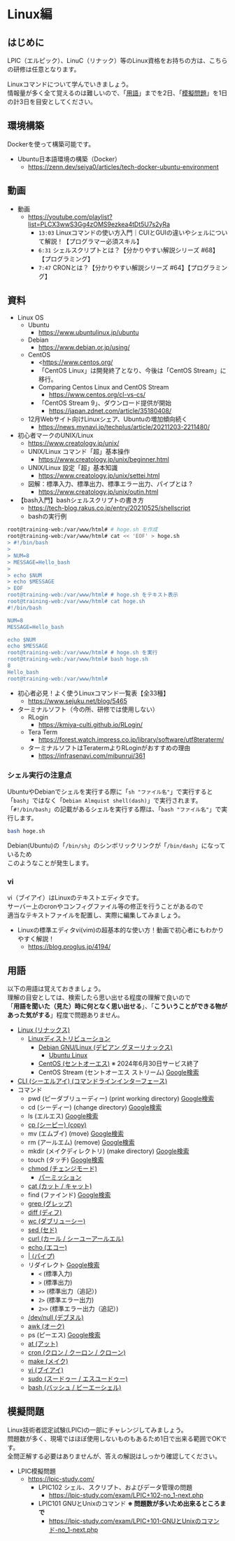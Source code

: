 # Linux編

## はじめに

LPIC（エルピック）、LinuC（リナック）等のLinux資格をお持ちの方は、こちらの研修は任意となります。  

Linuxコマンドについて学んでいきましょう。  
情報量が多く全て覚えるのは難しいので、「[用語](#用語)」までを2日、「[模擬問題](#模擬問題)」を1日の計3日を目安としてください。

## 環境構築

Dockerを使って構築可能です。  

- Ubuntu日本語環境の構築（Docker）
  - <https://zenn.dev/seiya0/articles/tech-docker-ubuntu-environment>

## 動画

- 動画
  - <https://youtube.com/playlist?list=PLCX3wwS3Gg4zOMS9ezkea4tDt5U7s2yRa>
    - `13:03` Linuxコマンドの使い方入門｜CUIとGUIの違いやシェルについて解説！【プログラマー必須スキル】
    - `6:31` シェルスクリプトとは？【分かりやすい解説シリーズ #68】【プログラミング】
    - `7:47` CRONとは？【分かりやすい解説シリーズ #64】【プログラミング】

## 資料

- Linux OS
  - Ubuntu
    - <https://www.ubuntulinux.jp/ubuntu>
  - Debian
    - <https://www.debian.or.jp/using/>
  - CentOS
    - <<https://www.centos.org/>
    - 「CentOS Linux」は開発終了となり、今後は「CentOS Stream」に移行。
    - Comparing Centos Linux and CentOS Stream
      - <https://www.centos.org/cl-vs-cs/>
    - 「CentOS Stream 9」、ダウンロード提供が開始
      - <https://japan.zdnet.com/article/35180408/>
  - 12月Webサイト向けLinuxシェア、Ubuntuの増加傾向続く
    - <https://news.mynavi.jp/techplus/article/20211203-2211480/>
- 初心者マークのUNIX/Linux
  - <https://www.creatology.jp/unix/>
  - UNIX/Linux コマンド「超」基本操作
    - <https://www.creatology.jp/unix/beginner.html>
  - UNIX/Linux 設定「超」基本知識
    - <https://www.creatology.jp/unix/settei.html>
  - 図解：標準入力、標準出力、標準エラー出力、パイプとは ?
    - <https://www.creatology.jp/unix/outin.html>
- 【bash入門】bashシェルスクリプトの書き方
  - <https://tech-blog.rakus.co.jp/entry/20210525/shellscript>
  - bashの実行例

```bash
root@training-web:/var/www/html# # hoge.sh を作成
root@training-web:/var/www/html# cat << 'EOF' > hoge.sh
> #!/bin/bash
>
> NUM=8
> MESSAGE=Hello_bash
>
> echo $NUM
> echo $MESSAGE
> EOF
root@training-web:/var/www/html# # hoge.sh をテキスト表示
root@training-web:/var/www/html# cat hoge.sh
#!/bin/bash

NUM=8
MESSAGE=Hello_bash

echo $NUM
echo $MESSAGE
root@training-web:/var/www/html# # hoge.sh を実行
root@training-web:/var/www/html# bash hoge.sh
8
Hello_bash
root@training-web:/var/www/html# 
```

- 初心者必見！よく使うLinuxコマンド一覧表【全33種】
  - <https://www.sejuku.net/blog/5465>
- ターミナルソフト（今の所、研修では使用しない）
  - RLogin
    - <https://kmiya-culti.github.io/RLogin/>
  - Tera Term
    - <https://forest.watch.impress.co.jp/library/software/utf8teraterm/>
  - ターミナルソフトはTeratermよりRLoginがおすすめの理由
    - <https://infrasenavi.com/mibunrui/361>

### シェル実行の注意点

UbuntuやDebianでシェルを実行する際に「`sh "ファイル名"`」で実行すると「`bash`」ではなく「`Debian Almquist shell(dash)`」で実行されます。  
「`#!/bin/bash`」の記載があるシェルを実行する際は、「`bash "ファイル名"`」で実行します。  

```bash
bash hoge.sh
```

Debian(Ubuntu)の「`/bin/sh`」のシンボリックリンクが「`/bin/dash`」になっているため  
このようなことが発生します。  

### vi

vi（ブイアイ）はLinuxのテキストエディタです。  
サーバー上のcronやコンフィグファイル等の修正を行うことがあるので  
適当なテキストファイルを配置し、実際に編集してみましょう。

- Linuxの標準エディタvi(vim)の超基本的な使い方！動画で初心者にもわかりやすく解説！
  - <https://blog.proglus.jp/4194/>

## 用語

以下の用語は覚えておきましょう。  
理解の目安としては、検索したら思い出せる程度の理解で良いので  
「**用語を聞いた（見た）時に何となく思い出せる**」、「**こういうことができる物があった気がする**」程度で問題ありません。

- [Linux (リナックス)](https://e-words.jp/w/Linux.html)
  - [Linuxディストリビューション](https://e-words.jp/w/Linux%E3%83%87%E3%82%A3%E3%82%B9%E3%83%88%E3%83%AA%E3%83%93%E3%83%A5%E3%83%BC%E3%82%B7%E3%83%A7%E3%83%B3.html)
    - [Debian GNU/Linux (デビアン グヌーリナックス)](https://e-words.jp/w/Debian_GNU-Linux.html)
      - [Ubuntu Linux](https://e-words.jp/w/Ubuntu_Linux.html)
    - [CentOS (セントオーエス)](https://e-words.jp/w/CentOS.html) ※ 2024年6月30日サービス終了
    - CentOS Stream (セントオーエス ストリーム) [Google検索](https://www.google.com/search?q=CentOS+Stream)
- [CLI (シーエルアイ) (コマンドラインインターフェース)](https://e-words.jp/w/CLI.html)
- コマンド
  - pwd (ピーダブリューディー) (print working directory) [Google検索](https://www.google.com/search?q=Linux+pwd)
  - cd (シーディー) (change directory) [Google検索](https://www.google.com/search?q=Linux+cd)
  - ls (エルエス) [Google検索](https://www.google.com/search?q=Linux+ls)
  - [cp (シーピー) (copy)](https://e-words.jp/w/cp%E3%82%B3%E3%83%9E%E3%83%B3%E3%83%89.html)
  - mv (エムブイ) (move) [Google検索](https://www.google.com/search?q=Linux+mv)
  - rm (アールエム) (remove) [Google検索](https://www.google.com/search?q=Linux+rm)
  - mkdir (メイクディレクトリ) (make directory) [Google検索](https://www.google.com/search?q=Linux+mkdir)
  - touch (タッチ) [Google検索](https://www.google.com/search?q=Linux+touch)
  - [chmod (チェンジモード)](https://e-words.jp/w/chmod.html)
    - [パーミッション](https://e-words.jp/w/%E3%83%91%E3%83%BC%E3%83%9F%E3%83%83%E3%82%B7%E3%83%A7%E3%83%B3.html)
  - [cat (カット / キャット)](https://e-words.jp/w/cat%E3%82%B3%E3%83%9E%E3%83%B3%E3%83%89.html)
  - find (ファインド) [Google検索](https://www.google.com/search?q=Linux+find)
  - [grep (グレップ)](https://e-words.jp/w/grep.html)
  - [diff (ディフ)](https://e-words.jp/w/diff.html)
  - [wc (ダブリューシー)](https://e-words.jp/w/wc%E3%82%B3%E3%83%9E%E3%83%B3%E3%83%89.html)
  - [sed (セド)](https://e-words.jp/w/sed.html)
  - [curl (カール / シーユーアールエル)](https://e-words.jp/w/CURL.html)
  - [echo (エコー)](https://e-words.jp/w/%E3%82%A8%E3%82%B3%E3%83%BC.html)
  - [&#124; (パイプ)](https://e-words.jp/w/%E3%83%91%E3%82%A4%E3%83%97.html)
  - リダイレクト [Google検索](https://www.google.com/search?q=Linux+リダイレクト)
    - `<` (標準入力)
    - `>` (標準出力)
    - `>>` (標準出力（追記）)
    - `2>` (標準エラー出力)
    - `2>>` (標準エラー出力（追記）)
  - [/dev/null (デブヌル)](https://e-words.jp/w/-dev-null.html)
  - [awk (オーク)](https://e-words.jp/w/awk.html)
  - ps (ピーエス) [Google検索](https://www.google.com/search?q=Linux+ps)
  - [at (アット)](https://e-words.jp/w/at%E3%82%B3%E3%83%9E%E3%83%B3%E3%83%89.html)
  - [cron (クロン / クーロン / クローン)](https://e-words.jp/w/cron.html)
  - [make (メイク)](https://e-words.jp/w/make%E3%82%B3%E3%83%9E%E3%83%B3%E3%83%89.html)
  - [vi (ブイアイ)](https://e-words.jp/w/vi.html)
  - [sudo (スードゥー / エスユードゥー)](https://e-words.jp/w/sudo.html)
  - [bash (バッシュ / ビーエーシェル)](https://e-words.jp/w/bash.html)

## 模擬問題

Linux技術者認定試験(LPIC)の一部にチャレンジしてみましょう。  
問題数が多く、現場ではほぼ使用しないものもあるため1日で出来る範囲でOKです。  
全問正解する必要はありませんが、答えの解説はしっかり確認してください。

- LPIC模擬問題
  - <https://lpic-study.com/>
    - LPIC102 シェル、スクリプト、およびデータ管理の問題
      - <https://lpic-study.com/exam/LPIC+102-no_1-next.php>
    - LPIC101 GNUとUnixのコマンド **※ 問題数が多いため出来るところまで**
      - <https://lpic-study.com/exam/LPIC+101-GNUとUnixのコマンド-no_1-next.php>
